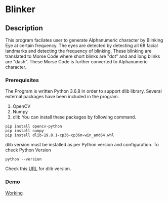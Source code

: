 # Blinker

## Description
This program facilates user to generate Alphanumeric character by Blinking Eye at certain frequency. The eyes are detected by detecting all 68 facial landmarks and detecting the frequency of blinking. These blinking are translated to Morse Code where short blinks are "dot" and and long blinks are "dash". These Morse Code is further converted to Alphanumeric character.

### Prerequisites
The Program is written Python 3.6.8 in order to support dlib library.
Several external packages have been included in the program.
1. OpenCV
2. Numpy
3. dlib
You can install these packages by following command.
```
pip install opencv-python
pip install numpy
pip install dlib-19.8.1-cp36-cp36m-win_amd64.whl
```
dlib version must be installed as per Python version and configuration.
To check Python Version
```
python --version
```
Check this [URL](https://pypi.org/simple/dlib/) for dlib version.

### Demo
[Working](demo/demo_blinker.wmv)


